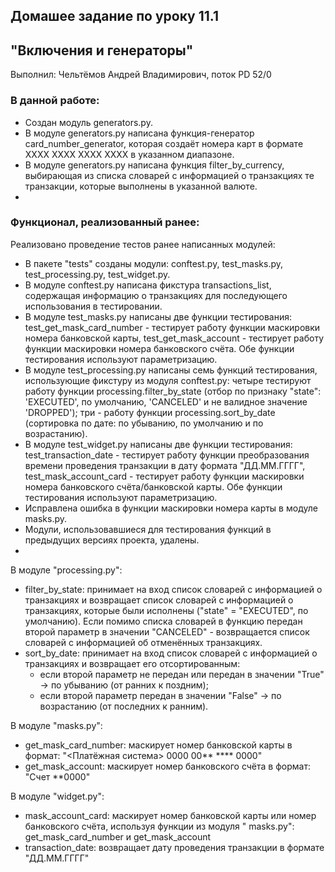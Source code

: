 ## Домашее задание по уроку 11.1

## "Включения и генераторы"

Выполнил: Чельтёмов Андрей Владимирович, поток PD 52/0

### В данной работе:
* Создан модуль generators.py.
* В модуле generators.py написана функция-генератор card_number_generator, которая создаёт номера карт в формате XXXX XXXX XXXX XXXX в указанном диапазоне.
* В модуле generators.py написана функция filter_by_currency, выбирающая из списка словарей с информацией о транзакциях те транзакции, которые выполнены в указанной валюте.
* 

### Функционал, реализованный ранее:

Реализовано проведение тестов ранее написанных модулей:
* В пакете "tests" созданы модули: conftest.py, test_masks.py, test_processing.py, test_widget.py. 
* В модуле conftest.py написана фикстура transactions_list, содержащая информацию о транзакциях для последующего использования в тестировании.
* В модуле test_masks.py написаны две функции тестирования: test_get_mask_card_number - тестирует работу функции маскировки номера банковской карты, test_get_mask_account - тестирует работу функции маскировки номера банковского счёта. Обе функции тестирования используют параметризацию.
* В модуле test_processing.py написаны семь функций тестирования, использующие фикстуру из модуля conftest.py: четыре тестируют работу функции processing.filter_by_state (отбор по признаку "state": 'EXECUTED', по умолчанию, 'CANCELED' и не валидное значение 'DROPPED'); три - работу функции processing.sort_by_date (сортировка по дате: по убыванию, по умолчанию и по возрастанию).
* В модуле test_widget.py написаны две функции тестирования: test_transaction_date - тестирует работу функции преобразования времени проведения транзакции в дату формата "ДД.ММ.ГГГГ", test_mask_account_card - тестирует работу функции маскировки номера банковского счёта/банковской карты. Обе функции тестирования используют параметризацию.
* Исправлена ошибка в функции маскировки номера карты в модуле masks.py.
* Модули, использовавшиеся для тестирования функций в предыдущих версиях проекта, удалены.
* 
В модуле "processing.py":

* filter_by_state: принимает на вход список словарей с информацией о транзакциях и возвращает список словарей с
  информацией о транзакциях, которые были исполнены ("state" = "EXECUTED", по умолчанию). Если помимо списка словарей в
  функцию передан второй параметр в значении "CANCELED" - возвращается список словарей с информацией об отменённых
  транзакциях.
* sort_by_date: принимает на вход список словарей с информацией о транзакциях и возвращает его отсортированным:
    - если второй параметр не передан или передан в значении "True" -> по убыванию (от ранних к поздним);
    - если второй параметр передан в значении "False" -> по возрастанию (от последних к ранним).

В модуле "masks.py":

* get_mask_card_number: маскирует номер банковской карты в формат: "<Платёжная система> 0000 00** **** 0000"
* get_mask_account: маскирует номер банковского счёта в формат: "Счет **0000"

В модуле "widget.py":

* mask_account_card: маскирует номер банковской карты или номер банковского счёта, используя функции из модуля "
  masks.py": get_mask_card_number и get_mask_account 
* transaction_date: возвращает дату проведения транзакции в формате "ДД.ММ.ГГГГ"